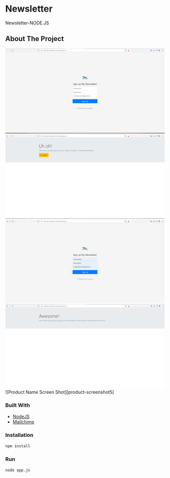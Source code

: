 # Newsletter

Newsletter-NODE.JS

<!-- ABOUT THE PROJECT -->
## About The Project

![Product Name Screen Shot][product-screenshot1]
![Product Name Screen Shot][product-screenshot2]
![Product Name Screen Shot][product-screenshot3]
![Product Name Screen Shot][product-screenshot4]
![Product Name Screen Shot][product-screenshot5]

### Built With
* [NodeJS](https://nodejs.org/en/)
* [Mailchimp](https://mailchimp.com/)


<!-- GETTING STARTED -->
### Installation

```sh
npm install 
```

### Run

```sh
node app.js 
```



<!-- MARKDOWN & IMAGES -->

[product-screenshot1]: screenshots/newsletter1.png
[product-screenshot2]: screenshots/newsletter2.png
[product-screenshot3]: screenshots/newsletter3.png
[product-screenshot4]: screenshots/newsletter4.png
[product-screenshot4]: screenshots/newsletter5.png